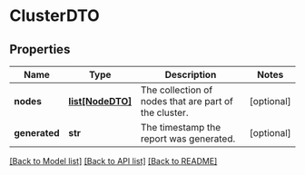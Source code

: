# ClusterDTO

## Properties
Name | Type | Description | Notes
------------ | ------------- | ------------- | -------------
**nodes** | [**list[NodeDTO]**](NodeDTO.md) | The collection of nodes that are part of the cluster. | [optional] 
**generated** | **str** | The timestamp the report was generated. | [optional] 

[[Back to Model list]](../nifiDocs.md#documentation-for-models) [[Back to API list]](../nifiDocs.md#documentation-for-api-endpoints) [[Back to README]](../nifiDocs.md)


